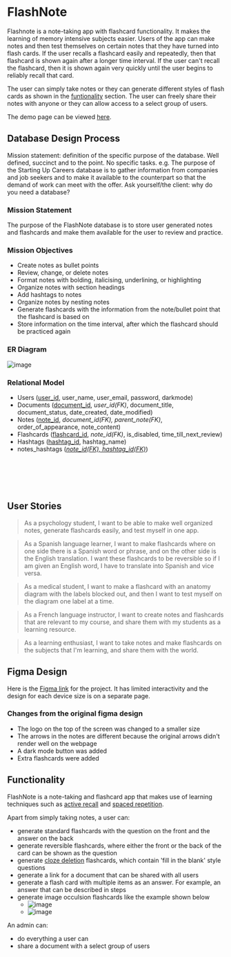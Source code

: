 # FlashNote
Flashnote is a note-taking app with flashcard functionality. It makes the learning of memory intensive subjects easier. Users of the app can make notes and then test themselves on certain notes that they have turned into flash cards. If the user recalls a flashcard easily and repeatedly, then that flashcard is shown again after a longer time interval. If the user can't recall the flashcard, then it is shown again very quickly until the user begins to reliably recall that card. 
 
The user can simply take notes or they can generate different styles of flash cards as shown in the [funtionality](https://github.com/Fahad-Iqbal/Flashnote-Fullstack-Project/edit/main/README.md#functionality) section. The user can freely share their notes with anyone or they can allow access to a select group of users. 

The demo page can be viewed [here](https://fahad-iqbal.github.io/Flashnote-Fullstack-Project/main-page.html).

 
 
## Database Design Process
Mission statement: definition of the specific purpose of the database.
Well defined, succinct and to the point. No specific tasks.
e.g. The purpose of the Starting Up Careers database is to gather information
from companies and job seekers and to make it available to the counterpart so
that the demand of work can meet with the offer.
Ask yourself/the client: why do you need a database?

### Mission Statement
The purpose of the FlashNote database is to store user generated notes and flashcards and make them available for the user to review and practice. 

### Mission Objectives

- Create notes as bullet points
- Review, change, or delete notes
- Format notes with bolding, italicising, underlining, or highlighting
- Organize notes with section headings
- Add hashtags to notes
- Organize notes by nesting notes
- Generate flashcards with the information from the note/bullet point that the flashcard is based on
- Store information on the time interval, after which the flashcard should be practiced again
 

### ER Diagram
![image](https://user-images.githubusercontent.com/14140389/225797191-c245e19f-8eb6-42e0-ae54-bcb58dbfa46a.png)
 
### Relational Model
- Users (<ins>user_id</ins>, user_name, user_email, password, darkmode)
- Documents (<ins>document_id</ins>, *user_id(FK)*, document_title, document_status, date_created, date_modified)
- Notes (<ins>note_id</ins>, *document_id(FK), parent_note(FK)*, order_of_appearance, note_content)
- Flashcards (<ins>flashcard_id</ins>, *note_id(FK)*, is_disabled, time_till_next_review)
- Hashtags (<ins>hashtag_id</ins>, hashtag_name)
- notes_hashtags (<ins>*note_id(FK), hashtag_id(FK)*</ins>)
 
<br><br> <br><br> 
## User Stories

> As a psychology student, I want to be able to make well organized notes, generate flashcards easily, and test myself in one app. 

> As a Spanish language learner, I want to make flashcards where on one side there is a Spanish word or phrase, and on the other side is the English translation. I want these flashcards to be reversible so if I am given an English word, I have to translate into Spanish and vice versa. 

> As a medical student, I want to make a flashcard with an anatomy diagram with the labels blocked out, and then I want to test myself on the diagram one label at a time.

> As a French language instructor, I want to create notes and flashcards that are relevant to my course, and share them with my students as a learning resource.

> As a learning enthusiast, I want to take notes and make flashcards on the subjects that I'm learning, and share them with the world.

## Figma Design

Here is the [Figma link](https://www.figma.com/file/qLDlZ9jFJyVfCwlUggwRTH/FlashNote-Project?t=dlnkvsX8MIRRQTuq-1) for the project. It has limited interactivity and the design for each device size is on a separate page.

### Changes from the original figma design

- The logo on the top of the screen was changed to a smaller size
- The arrows in the notes are different because the original arrows didn't render well on the webpage
- A dark mode button was added
- Extra flashcards were added



## Functionality

FlashNote is a note-taking and flashcard app that makes use of learning techniques such as [active recall](https://en.wikipedia.org/wiki/Testing_effect) and [spaced repetition](https://en.wikipedia.org/wiki/Spaced_repetition).

Apart from simply taking notes, a user can:
- generate standard flashcards with the question on the front and the answer on the back
- generate reversible flashcards, where either the front or the back of the card can be shown as the question
- generate [cloze deletion](https://en.wikipedia.org/wiki/Cloze_test) flashcards, which contain 'fill in the blank' style questions
- generate a link for a document that can be shared with all users
- generate a flash card with multiple items as an answer. For example, an answer that can be described in steps
- generate image occulsion flashcards like the example shown below
  - ![image](https://user-images.githubusercontent.com/14140389/215241373-541afb8c-411d-4401-9749-e400723ff5e1.png)
  - ![image](https://user-images.githubusercontent.com/14140389/215241394-6bf81b9f-9dea-4fdf-ab62-ea5dcb083174.png)


An admin can:
- do everything a user can
- share a document with a select group of users



